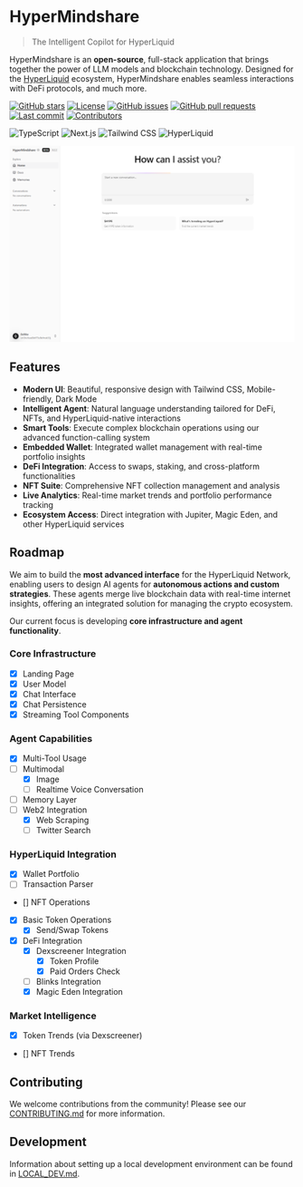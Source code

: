 # HyperMindshare

> The Intelligent Copilot for HyperLiquid

HyperMindshare is an **open-source**, full-stack application that brings together the power of LLM models and blockchain technology. Designed for the [HyperLiquid](https://hyperfoundation.org/) ecosystem, HyperMindshare enables seamless interactions with DeFi protocols, and much more.

[![GitHub stars](https://img.shields.io/github/stars/JasnBlackmore/hypermindshareai?style=flat-square)](https://github.com/JasnBlackmore/hypermindshareai/stargazers)
[![License](https://img.shields.io/badge/license-MIT-blue?style=flat-square)](https://github.com/JasnBlackmore/hypermindshareai/blob/main/LICENSE)
[![GitHub issues](https://img.shields.io/github/issues/JasnBlackmore/hypermindshareai?style=flat-square)](https://github.com/JasnBlackmore/hypermindshareai/issues)
[![GitHub pull requests](https://img.shields.io/github/issues-pr/JasnBlackmore/hypermindshareai?style=flat-square)](https://github.com/JasnBlackmore/hypermindshareai/pulls)
[![Last commit](https://img.shields.io/github/last-commit/JasnBlackmore/hypermindshareai?style=flat-square)](https://github.com/JasnBlackmore/hypermindshareai/commits/main)
[![Contributors](https://img.shields.io/github/contributors/JasnBlackmore/hypermindshareai?style=flat-square)](https://github.com/JasnBlackmore/hypermindshareai/graphs/contributors)

![TypeScript](https://img.shields.io/badge/TypeScript-3178C6?style=flat-square&logo=typescript&logoColor=white)
![Next.js](https://img.shields.io/badge/Next.js-000000?style=flat-square&logo=next.js&logoColor=white)
![Tailwind CSS](https://img.shields.io/badge/Tailwind_CSS-38B2AC?style=flat-square&logo=tailwind-css&logoColor=white)
![HyperLiquid](https://img.shields.io/badge/HyperLiquid-14F195?style=flat-square&logo=solana&logoColor=white&color=black)

![Product Demo](./public/product.png)

## Features

- **Modern UI**: Beautiful, responsive design with Tailwind CSS, Mobile-friendly, Dark Mode
- **Intelligent Agent**: Natural language understanding tailored for DeFi, NFTs, and HyperLiquid-native interactions
- **Smart Tools**: Execute complex blockchain operations using our advanced function-calling system
- **Embedded Wallet**: Integrated wallet management with real-time portfolio insights
- **DeFi Integration**: Access to swaps, staking, and cross-platform functionalities
- **NFT Suite**: Comprehensive NFT collection management and analysis
- **Live Analytics**: Real-time market trends and portfolio performance tracking
- **Ecosystem Access**: Direct integration with Jupiter, Magic Eden, and other HyperLiquid services

## Roadmap

We aim to build the **most advanced interface** for the HyperLiquid Network, enabling users to design AI agents for **autonomous actions and custom strategies**. These agents merge live blockchain data with real-time internet insights, offering an integrated solution for managing the crypto ecosystem.

Our current focus is developing **core infrastructure and agent functionality**.

### Core Infrastructure

- [x] Landing Page
- [x] User Model
- [x] Chat Interface
- [x] Chat Persistence
- [x] Streaming Tool Components

### Agent Capabilities

- [x] Multi-Tool Usage
- [ ] Multimodal
  - [x] Image
  - [ ] Realtime Voice Conversation
- [ ] Memory Layer
- [ ] Web2 Integration
  - [x] Web Scraping
  - [ ] Twitter Search

### HyperLiquid Integration

- [x] Wallet Portfolio
- [ ] Transaction Parser
- [] NFT Operations
- [x] Basic Token Operations
  - [x] Send/Swap Tokens
- [x] DeFi Integration
  - [x] Dexscreener Integration
    - [x] Token Profile
    - [x] Paid Orders Check
  - [ ] Blinks Integration
  - [x] Magic Eden Integration

### Market Intelligence

- [x] Token Trends (via Dexscreener)
- [] NFT Trends 

## Contributing

We welcome contributions from the community! Please see our [CONTRIBUTING.md](CONTRIBUTING.md) for more information.

## Development

Information about setting up a local development environment can be found in [LOCAL_DEV.md](LOCAL_DEV.md).

